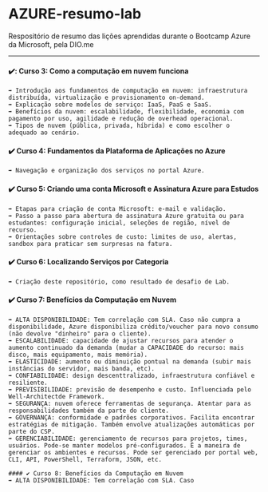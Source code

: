 # AZURE-resumo-lab
Respositório de resumo das lições aprendidas durante o Bootcamp Azure da Microsoft, pela DIO.me
___
#### ✔️: Curso 3: Como a computação em nuvem funciona
    ➡️ Introdução aos fundamentos de computação em nuvem: infraestrutura distribuída, virtualização e provisionamento on-demand.
    ➡️ Explicação sobre modelos de serviço: IaaS, PaaS e SaaS.
    ➡️ Benefícios da nuvem: escalabilidade, flexibilidade, economia com pagamento por uso, agilidade e redução de overhead operacional. 
    ➡️ Tipos de nuvem (pública, privada, híbrida) e como escolher o adequado ao cenário.
    
#### ✔️ Curso 4: Fundamentos da Plataforma de Aplicações no Azure
    ➡️ Navegação e organização dos serviços no portal Azure.

#### ✔️ Curso 5: Criando uma conta Microsoft e Assinatura Azure para Estudos
    ➡️ Etapas para criação de conta Microsoft: e-mail e validação.
    ➡️ Passo a passo para abertura de assinatura Azure gratuita ou para estudantes: configuração inicial, seleções de região, nível de recurso.
    ➡️ Orientações sobre controles de custo: limites de uso, alertas, sandbox para praticar sem surpresas na fatura.

#### ✔️ Curso 6: Localizando Serviços por Categoria
    ➡️ Criação deste repositório, como resultado de desafio de Lab.
    
#### ✔️ Curso 7: Benefícios da Computação em Nuvem
    ➡️ ALTA DISPONIBILIDADE: Tem correlação com SLA. Caso não cumpra a disponibilidade, Azure disponibiliza crédito/voucher para novo consumo (não devolve "dinheiro" para o cliente).
    ➡️ ESCALABILIDADE: capacidade de ajustar recursos para atender o aumento continuado da demanda (mudar a CAPACIDADE do recurso: mais disco, mais equipamento, mais memória).
    ➡️ ELASTICIDADE: aumento ou diminuição pontual na demanda (subir mais instâncias do servidor, mais banda, etc).
    ➡️ CONFIABILIDADE: design descenttralizado, infraestrutura confiável e resiliente.
    ➡️ PREVISIBILIDADE: previsão de desempenho e custo. Influenciada pelo Well-Architectde Framework.
    ➡️ SEGURANÇA: nuvem oferece ferramentas de segurança. Atentar para as responsabilidades também da parte do cliente.
    ➡️ GOVERNANÇA: conformidade e padrões corporativos. Facilita encontrar estratégias de mitigação. Também envolve atualizações automáticas por parte do CSP.
    ➡️ GERENCIABILIDADE: gerenciamento de recursos para projetos, times, usuários. Pode-se manter modelos pré-configurados. É a maneira de gerenciar os ambientes e recursos. Pode ser gerenciado por portal web, CLI, API, PowerShell, Terraform, JSON, etc.

    #### ✔️ Curso 8: Benefícios da Computação em Nuvem
    ➡️ ALTA DISPONIBILIDADE: Tem correlação com SLA. Caso
    
